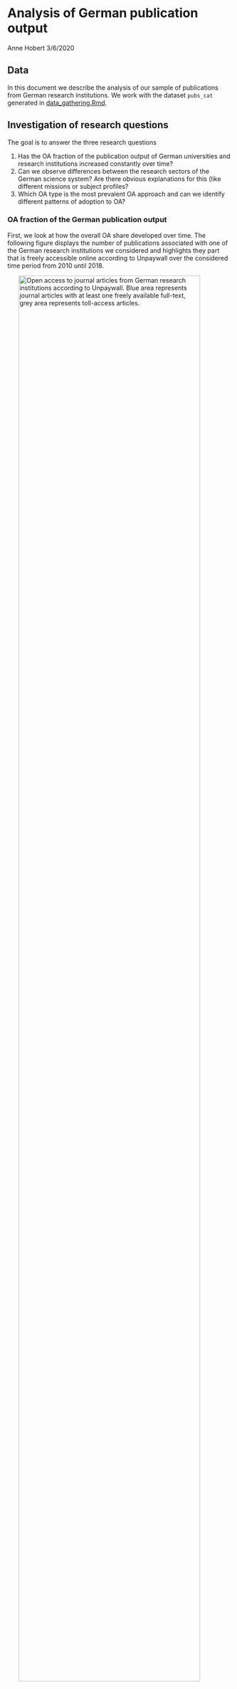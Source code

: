Analysis of German publication output
================
Anne Hobert
3/6/2020

## Data

In this document we describe the analysis of our sample of publications
from German research institutions. We work with the dataset `pubs_cat`
generated in [data\_gathering.Rmd](data_gathering.Rmd).

## Investigation of research questions

The goal is to answer the three research questions

1)  Has the OA fraction of the publication output of German universities
    and research institutions increased constantly over time?
2)  Can we observe differences between the research sectors of the
    German science system? Are there obvious explanations for this (like
    different missions or subject profiles?
3)  Which OA type is the most prevalent OA approach and can we identify
    different patterns of adoption to OA?

### OA fraction of the German publication output

First, we look at how the overall OA share developed over time. The
following figure displays the number of publications associated with one
of the German research institutions we considered and highlights they
part that is freely accessible online according to Unpaywall over the
considered time period from 2010 until
2018.

<img src="analysis_files/figure-gfm/unnamed-chunk-4-1.png" title="Open access to journal articles from German research institutions according to Unpaywall. Blue area represents journal articles with at least one freely available full-text, grey area represents toll-access articles." alt="Open access to journal articles from German research institutions according to Unpaywall. Blue area represents journal articles with at least one freely available full-text, grey area represents toll-access articles." width="90%" style="display: block; margin: auto;" />

As can be seen, the total number of articles, as well as the part that
is OA increases constantly over time. The number of articles that are
not openly available, is quite stable with a slow increase from 54567 in
2010 to 56323 in 2013, and decreasing again continuously from that point
onwards to 52184 publications in 2018. Since the number of OA articles
increases continuously from 28993 publications in 2010 to 55031 in 2018,
the relative proportion of OA articles rises significantly from 34.7 %
in 2010 to 51.33 % in 2018.

### Differences between sectors

In order to investigate what role the different sectors play in OA
publishing in Germany and how they contribute to the OA
development/overall OA shares, we distplay the development over time of
the number of OA articles for each sector in the following figure. Note
that scales for the `y-axes` are not the same, since the total
publication output varies significantly among
sectors.

<img src="analysis_files/figure-gfm/unnamed-chunk-6-1.png" title="Open access to journal articles per sector according to Unpaywall. Blue area represents journal articles with at least one freely available full-text, grey area represents toll-access articles. Sectors are ordered by publication output with the highest output top left and lowest at the bottom. Note that scales for the `y-axes` are not the same, since the total publication output varies significantly among sectors." alt="Open access to journal articles per sector according to Unpaywall. Blue area represents journal articles with at least one freely available full-text, grey area represents toll-access articles. Sectors are ordered by publication output with the highest output top left and lowest at the bottom. Note that scales for the `y-axes` are not the same, since the total publication output varies significantly among sectors." width="90%" style="display: block; margin: auto;" />

In order to investigate the variability of OA publishing within the
sectors, we now go one level deeper and examine OA shares of individual
institutions, grouped by the sector they belong to. We only include
institututions with a publication output of at least 100 publications in
the observed time period of 9 years. Of the 469 institutions in total,
334 fulfill this condition. This means, that in the following
institution specific analyses, 135 insitutions, or 4649 articles are not
considered. Of the remaining institutions, we first calculate the
individual OA shares.

The following figure displays scatterplots where the OA share of an
institution over the whole time period is shown with respect to its
publication
output.

<img src="analysis_files/figure-gfm/unnamed-chunk-8-1.png" title="Open Access shares of research institutions in Germany with respect to their total publication output grouped by the sector they belong to. Only institutions with at least 100 publications are shown. Blue points correspond to single insitutions, gray lines are obained by linear regression within the sector, gray areas are pointwise symmetric 95% t-distribution confidence bands. Scales of the x-axes vary across subplots in order to adapt to the different publication volumes." alt="Open Access shares of research institutions in Germany with respect to their total publication output grouped by the sector they belong to. Only institutions with at least 100 publications are shown. Blue points correspond to single insitutions, gray lines are obained by linear regression within the sector, gray areas are pointwise symmetric 95% t-distribution confidence bands. Scales of the x-axes vary across subplots in order to adapt to the different publication volumes." width="90%" style="display: block; margin: auto;" />
The most striking observations from this figure are the high OA shares
of most of the Max-Planck and Helmholtz institutes and the very low OA
fractions of almost all of the state and federal institutes as well as
the ones from the Fraunhofer Society. Universities and Leibniz-Society
have many institutes with OA shares close to one half. We can further
see very well that the universities have by far the largest publication
volumes, followed by the Helmholtz-Society. The linear trend of higher
publication volume implying higher OA shares is most distinctive for the
university sector (narrowest confidence bands).

The following box plot quantifies the observations regarding the
variability of OA shares within sectors made
before.

<img src="analysis_files/figure-gfm/unnamed-chunk-9-1.png" title="OA shares of German research institutions per sector. The color of the boxes corresponds to the total publication output of the sector, their widths to the number of institutions per sector. Gray points display the OA shares for individual institutions." alt="OA shares of German research institutions per sector. The color of the boxes corresponds to the total publication output of the sector, their widths to the number of institutions per sector. Gray points display the OA shares for individual institutions." width="90%" style="display: block; margin: auto;" />

### Prevalences of OA categories

  - oa categories on the national level (relative numbers); faceted /
    dodged / lines ?
  - oa vs. green (or other type): scatterplots
      - 1 point per sector (size of point according to pub output?)
      - faceted with all institutions per sector (facet grid? -\> per
        sector and oa\_category)

As mentioned in the previous chapters, there are several ways of
providing open access to scientific journal articles. In this section,
we want to investigate the prevalence of the most widespread OA routes:
Green OA and Gold OA. We further distinguish these two main categories
as described in the methodology section (see Table 1) according to
whether the journal is fully OA (Gold OA), and into deposition on
disciplinary, institutional, or OpenDOAR-listed repositories (Green OA).
First, we visualise the number of articles per category on the national
level, that is, not differentiated by sector. Note that, as mentioned
before, the OA categories are not exclusive, that is, an article might
be counted for several categories and numbers not necessarily sum up to
the total number of articles
published.

<img src="analysis_files/figure-gfm/unnamed-chunk-10-1.png" title="Development of the total number of journal articles over time per OA category (as per schema in Table 1). Categories are non-exclusive, that is some articles may be counted for a journal and a repository category. Colors correspond to the OA category, linetypes to whether a publication is not OA (dotted), or is available through a repository (dashed) or a publisher (solid)." alt="Development of the total number of journal articles over time per OA category (as per schema in Table 1). Categories are non-exclusive, that is some articles may be counted for a journal and a repository category. Colors correspond to the OA category, linetypes to whether a publication is not OA (dotted), or is available through a repository (dashed) or a publisher (solid)." width="90%" style="display: block; margin: auto;" />
Observations:

  - drop in other oa journal -\> Delayed OA
  - slight drop in other\_repo -\> more sources registered, published
    more in registered sources
  - apart from this: all OA categories increase, not oa decreases
  - most prevalent category: subject-specific repos, registered with
    OpenDOAR

relative numbers?

Or as
barplot?

<img src="analysis_files/figure-gfm/unnamed-chunk-11-1.png" title="Development of the total number of journal articles over time per OA category (as per schema in Table 1). Categories are non-exclusive, that is some articles may be counted for a journal and a repository category." alt="Development of the total number of journal articles over time per OA category (as per schema in Table 1). Categories are non-exclusive, that is some articles may be counted for a journal and a repository category." width="90%" style="display: block; margin: auto;" />

Faceted?

<img src="analysis_files/figure-gfm/unnamed-chunk-12-1.png" title="Development of the number of journal articles per OA category (as per schema in Table 1) in comparison to the total number of journal articles published by the considered institutions over time. Categories are non-exclusive, that is some articles may be counted for a journal and a repository category." alt="Development of the number of journal articles per OA category (as per schema in Table 1) in comparison to the total number of journal articles published by the considered institutions over time. Categories are non-exclusive, that is some articles may be counted for a journal and a repository category." width="90%" style="display: block; margin: auto;" />

Again, we go one step further and look at sector specific OA
proportions.

<img src="analysis_files/figure-gfm/unnamed-chunk-13-1.png" title="OA shares per sector. The relationship between Gold OA (publisher), or Green OA (repository), and the total OA share is shown. Point sizes correspond to total publication output. Coloring is according to sector." alt="OA shares per sector. The relationship between Gold OA (publisher), or Green OA (repository), and the total OA share is shown. Point sizes correspond to total publication output. Coloring is according to sector." width="90%" style="display: block; margin: auto;" />

<img src="analysis_files/figure-gfm/unnamed-chunk-14-1.png" title="OA shares per category and sector. The relationship between OA shares of individual OA categories (as per schema in Table 1) and overall OA share is shown. Point sizes correspond to total publication output. Coloring is according to sector." alt="OA shares per category and sector. The relationship between OA shares of individual OA categories (as per schema in Table 1) and overall OA share is shown. Point sizes correspond to total publication output. Coloring is according to sector." width="90%" style="display: block; margin: auto;" />
plot oa\_cat\_shares for single sector, order by total oa\_share (state
in facet titles); similar to above bar/line plots faceted by sector
(with/without yearly development)

Lookin at the institutional level, we, again, only consider institutions
with at least 100 publications in the observed time period of 9
years.

<img src="analysis_files/figure-gfm/unnamed-chunk-15-1.png" title="OA shares per OA category for individual research institutions. The relationship between OA shares of individual OA categories (as per schema in Table 1) and overall OA share is shown." alt="OA shares per OA category for individual research institutions. The relationship between OA shares of individual OA categories (as per schema in Table 1) and overall OA share is shown." width="90%" style="display: block; margin: auto;" />

<img src="analysis_files/figure-gfm/unnamed-chunk-16-1.png" title="OA shares per sector and OA category for individual institutions. The relationship between OA shares of individual OA categories and overall OA share is shown." alt="OA shares per sector and OA category for individual institutions. The relationship between OA shares of individual OA categories and overall OA share is shown." width="90%" style="display: block; margin: auto;" />

### Discussion

  - Upset plot of overlapping evidence categories to show influence of
    semantic scholar, webscraping.

In order to demonstrate the prevalence of evidence categories in
Unpaywall, we load the original, non-categorized Unpaywall data:

We now determine the evidence combinations for all matched DOIs and then
calculate the frequency of each combination found.

    #> # A tibble: 538 x 2
    #>    evidence                                                               n
    #>    <chr>                                                              <int>
    #>  1 oa repository (via OAI-PMH doi match)                              53074
    #>  2 oa journal (via doaj)&oa repository (semantic scholar lookup)&oa … 23061
    #>  3 oa repository (via OAI-PMH title and first author match)           22519
    #>  4 oa journal (via doaj)&oa repository (via OAI-PMH doi match)&oa re… 20293
    #>  5 open (via free pdf)                                                19599
    #>  6 oa repository (semantic scholar lookup)&oa repository (via OAI-PM… 13971
    #>  7 oa repository (via OAI-PMH doi match)&oa repository (via pmcid lo… 12709
    #>  8 oa repository (semantic scholar lookup)                            12377
    #>  9 oa repository (via OAI-PMH doi match)&oa repository (via OAI-PMH … 11312
    #> 10 oa repository (via OAI-PMH doi match)&oa repository (via pmcid lo… 10513
    #> # … with 528 more rows

We now prepare the data for plotting with the UpSetR package and
visualise the overlapping evidence
categories.

<img src="analysis_files/figure-gfm/unnamed-chunk-19-1.png" width="90%" style="display: block; margin: auto;" />
